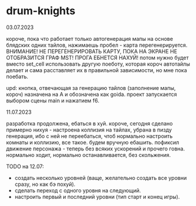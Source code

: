 # drum-knights

03.07.2023

короче, пока что работает только автогенерация мапы на основе блядских одних тайлов, нажимаешь пробел - карта перегенерируется.
ВНИМАНИЕ! НЕ ПЕРЕГЕНЕРИРОВАТЬ КАРТУ, ПОКА НА ЭКРАНЕ НЕ ОТОБРАЗИТСЯ ГРАФ MST! ПРОГА ЕБНЕТСЯ НАХУЙ!
потом нужно будет вместо set_cell использовать другую поеботу, которая короч автотайлы делает и сама расставляет их в правильной зависимости, но мне пока поебать.

upd: кнопка, отвечающая за генерацию тайлов (заполнение мапы, короч) назначена на A и обозначена как goida. проект запускается выбором сцены main и нажатием f6.

11.07.2023

разработка продолжена, ебаться в хуй.
короче, сегодня сделано примерно нихуя - настроена коллизия на тайлах, убрана в пизду генерация, ибо с ней не переебаться, чтоб нормально настроить комнаты и коллизию, все такое. будем вручную ебашить. пофиксил движение персонажа - теперь без всяких ускорений и прочего говна. нормально ходит, нормально останавливается, без скольжения.

TODO на 12.07:
* создать несколько уровней (ваще, желательно создать все уровни сразу, но как бэ похуй).
* сделать переход с одного уровня на следующий.
* настроить первый и последний уровни (тип старт и конец игры).
